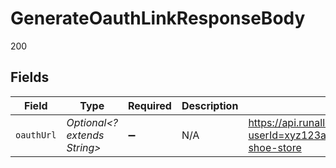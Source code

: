 # GenerateOauthLinkResponseBody

200


## Fields

| Field                                                                                                      | Type                                                                                                       | Required                                                                                                   | Description                                                                                                | Example                                                                                                    |
| ---------------------------------------------------------------------------------------------------------- | ---------------------------------------------------------------------------------------------------------- | ---------------------------------------------------------------------------------------------------------- | ---------------------------------------------------------------------------------------------------------- | ---------------------------------------------------------------------------------------------------------- |
| `oauthUrl`                                                                                                 | *Optional<? extends String>*                                                                               | :heavy_minus_sign:                                                                                         | N/A                                                                                                        | https://api.runalloy.com/api/strategy/shopify/authorize?userId=xyz123abc098754&shopSubdomain=my-shoe-store |